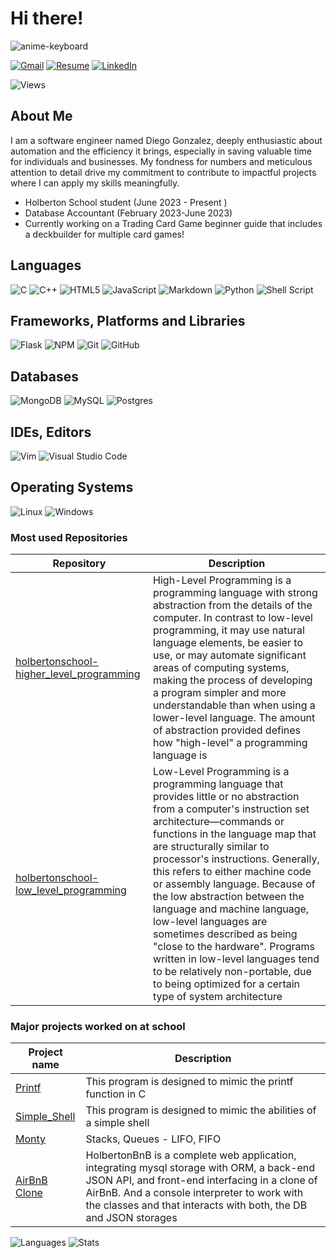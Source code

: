 # Hi there!


![anime-keyboard](https://github.com/daggzu/Profile/assets/112585566/6192c6cb-5ed7-4816-8adb-ffa2528ff90e)

[![Gmail](https://img.shields.io/badge/Gmail-D14836?style=for-the-badge&logo=gmail&logoColor=white)](mailto:diegoagonzalezpr@gmail.com)
[![Resume](https://img.shields.io/badge/RESUME-important?style=for-the-badge)](./Resume.pdf)
[![LinkedIn](https://img.shields.io/badge/linkedin-%230077B5.svg?style=for-the-badge&logo=linkedin&logoColor=white)](https://www.linkedin.com/in/diego-gonzalez8603/)

![Views](https://komarev.com/ghpvc/?username=daggzu&style=for-the-badge)

## About Me
I am a software engineer named Diego Gonzalez, deeply enthusiastic about automation and the efficiency it brings, especially in saving valuable time for individuals and businesses. My fondness for numbers and meticulous attention to detail drive my commitment to contribute to impactful projects where I can apply my skills meaningfully.

* Holberton School student (June 2023 - Present )
* Database Accountant (February 2023-June 2023)
* Currently working on a Trading Card Game beginner guide that includes a deckbuilder for multiple card games!
  

## Languages

![C](https://img.shields.io/badge/c-%2300599C.svg?style=for-the-badge&logo=c&logoColor=white)
![C++](https://img.shields.io/badge/c++-%2300599C.svg?style=for-the-badge&logo=c%2B%2B&logoColor=white)
![HTML5](https://img.shields.io/badge/html5-%23E34F26.svg?style=for-the-badge&logo=html5&logoColor=white)
![JavaScript](https://img.shields.io/badge/javascript-%23323330.svg?style=for-the-badge&logo=javascript&logoColor=%23F7DF1E)
![Markdown](https://img.shields.io/badge/markdown-%23000000.svg?style=for-the-badge&logo=markdown&logoColor=white)
![Python](https://img.shields.io/badge/python-3670A0?style=for-the-badge&logo=python&logoColor=ffdd54)
![Shell Script](https://img.shields.io/badge/shell_script-%23121011.svg?style=for-the-badge&logo=gnu-bash&logoColor=white)

## Frameworks, Platforms and Libraries

![Flask](https://img.shields.io/badge/flask-%23000.svg?style=for-the-badge&logo=flask&logoColor=white)
![NPM](https://img.shields.io/badge/NPM-%23000000.svg?style=for-the-badge&logo=npm&logoColor=white)
![Git](https://img.shields.io/badge/git-%23F05033.svg?style=for-the-badge&logo=git&logoColor=white)
![GitHub](https://img.shields.io/badge/github-%23121011.svg?style=for-the-badge&logo=github&logoColor=white)

## Databases

![MongoDB](https://img.shields.io/badge/MongoDB-%234ea94b.svg?style=for-the-badge&logo=mongodb&logoColor=white)
![MySQL](https://img.shields.io/badge/mysql-%2300f.svg?style=for-the-badge&logo=mysql&logoColor=white)
![Postgres](https://img.shields.io/badge/postgres-%23316192.svg?style=for-the-badge&logo=postgresql&logoColor=white)

## IDEs, Editors

![Vim](https://img.shields.io/badge/VIM-%2311AB00.svg?style=for-the-badge&logo=vim&logoColor=white)
![Visual Studio Code](https://img.shields.io/badge/Visual%20Studio%20Code-0078d7.svg?style=for-the-badge&logo=visual-studio-code&logoColor=white)

## Operating Systems

![Linux](https://img.shields.io/badge/Linux-FCC624?style=for-the-badge&logo=linux&logoColor=black)
![Windows](https://img.shields.io/badge/Windows-0078D6?style=for-the-badge&logo=windows&logoColor=white)

### Most used Repositories

| Repository | Description |
| --- | --- |
| [holbertonschool-higher_level_programming](https://github.com/daggzu/holbertonschool-higher_level_programming) | High-Level Programming is a programming language with strong abstraction from the details of the computer. In contrast to low-level programming, it may use natural language elements, be easier to use, or may automate significant areas of computing systems, making the process of developing a program simpler and more understandable than when using a lower-level language. The amount of abstraction provided defines how "high-level" a programming language is |
| [holbertonschool-low_level_programming](https://github.com/daggzu/holbertonschool-low_level_programming) | Low-Level Programming is a programming language that provides little or no abstraction from a computer's instruction set architecture—commands or functions in the language map that are structurally similar to processor's instructions. Generally, this refers to either machine code or assembly language. Because of the low abstraction between the language and machine language, low-level languages are sometimes described as being "close to the hardware". Programs written in low-level languages tend to be relatively non-portable, due to being optimized for a certain type of system architecture |

### Major projects worked on at school
  
| Project name | Description |
| --- | --- |
|[Printf](https://github.com/nataliagrivera/holbertonschool-printf)| This program is designed to mimic the printf function in C |
|[Simple_Shell](https://github.com/Scopecr/holbertonschool-simple_shell)| This program is designed to mimic the abilities of a simple shell |
|[Monty](https://github.com/daggzu/holbertonschool-monty) | Stacks, Queues - LIFO, FIFO |
|[AirBnB Clone](https://github.com/Mizuinu30/holbertonschool-AirBnB_clone_v4)| HolbertonBnB is a complete web application, integrating mysql storage with ORM, a back-end JSON API, and front-end interfacing in a clone of AirBnB. And a console interpreter to work with the classes and that interacts with both, the DB and JSON storages |


![Languages](https://github-readme-stats.vercel.app/api/top-langs?username=daggzu&show_icons=true&locale=en&layout=compact&theme=radical)
![Stats](https://github-readme-stats.vercel.app/api?username=daggzu&show_icons=true&theme=radical)
